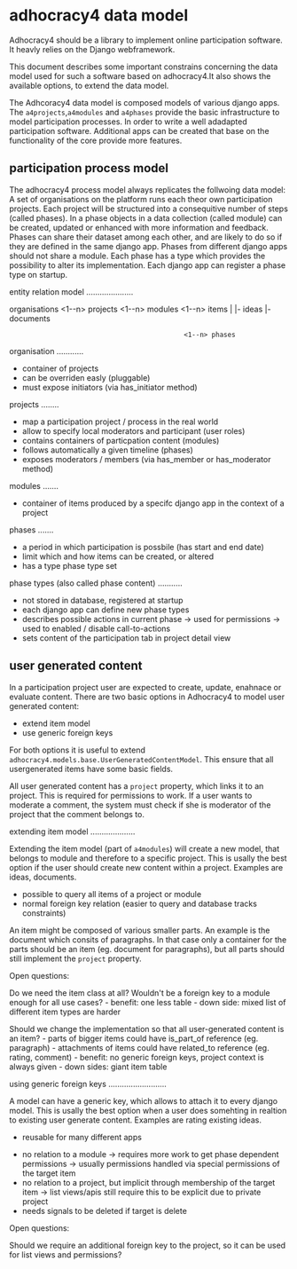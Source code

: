 adhocracy4 data model
=====================

Adhocracy4 should be a library to implement online participation software. It heavly relies on the Django webframework.

This document describes some important constrains concerning the data model used for such a software based on adhocracy4.It also shows the available options, to extend the data model.

The Adhcoracy4 data model is composed models of various django apps. The `a4projects`,`a4modules` and
`a4phases` provide the basic infrastructure to model participation processes. In order to write a well adadapted participation software. Additional apps can be created that base on the functionality of the core provide more features.

participation process model
---------------------------

The adhocracy4 process model always replicates the follwoing data model: A set of organisations on the platform runs each theor own participation projects. Each project will be structured into a consequitive number of steps (called phases). In a phase objects in a data collection (called module) can be created, updated or enhanced with more information and feedback. Phases can share their dataset among each other, and are likely to do so if they are defined in the same django app. Phases from different django apps should not share a module. Each phase has a type which provides the possibility to alter its implementation. Each django app can register a phase type on startup.

entity relation model
.....................

   organisations <1--n> projects <1--n> modules <1--n> items
                                                         |
                                                         |- ideas
                                                         |- documents

                                                <1--n> phases

organisation
............

  - container of projects
  - can be overriden easly (pluggable)
  - must expose initiators (via has_initiator method)

projects
........

  - map a participation project / process in the real world
  - allow to specify local moderators and participant (user roles)
  - contains containers of particpation content (modules)
  - follows automatically a given timeline (phases)
  - exposes moderators / members (via has_member or has_moderator method)

modules
.......

  - container of items produced by a specifc django app in the context of a project 

phases
.......

  - a period in which participation is possbile (has start and end date)
  - limit which and how items can be created, or altered
  - has a type phase type set

phase types (also called phase content)
...........

   - not stored in database, registered at startup
   - each django app can define new phase types
   - describes possible actions in current phase
     -> used for permissions
     -> used to enabled / disable call-to-actions
   - sets content of the participation tab in project detail view

user generated content
----------------------

In a participation project user are expected to create, update, enahnace or evaluate content. There are two basic options in Adhocracy4 to model user generated content:

  - extend item model
  - use generic foreign keys

For both options it is useful to extend `adhocracy4.models.base.UserGeneratedContentModel`. This ensure that all usergenerated items have some basic fields.

All user generated content has a `project` property, which links it to an project. This is required for permissions to work. If a user wants to moderate a comment, the system must check if she is moderator of the project that the comment belongs to.

extending item model
....................

Extending the item model (part of `a4modules`) will create a new model, that belongs to module and therefore to a specific project. This is usally the best option if the user should create new content within a project. Examples are ideas, documents.

  + possible to query all items of a project or module
  + normal foreign key relation (easier to query and database tracks constraints)

An item might be composed of various smaller parts. An example is the document which consits of paragraphs. In that case only a container for the parts should be an item (eg. document for paragraphs), but all parts should still implement the `project` property. 

Open questions:

  Do we need the item class at all? Wouldn't be a foreign key to a module enough for all
  use cases?
     - benefit: one less table
     - down side: mixed list of different item types are harder

  Should we change the implementation so that all user-generated content is an item?
     - parts of bigger items could have is_part_of reference (eg. paragraph)
     - attachments of items could have related_to reference (eg. rating, comment)
     - benefit: no generic foreign keys, project context is always given
     - down sides: giant item table

using generic foreign keys
..........................

A model can have a generic key, which allows to attach it to every django model. This is usally the best option when a user does somehting in realtion to existing user generate content. Examples are rating existing ideas.

  + reusable for many different apps
  - no relation to a module
     -> requires more work to get phase dependent permissions
     -> usually permissions handled via special permissions of the target item
  - no relation to a project, but implicit through membership of the target item
     -> list views/apis still require this to be explicit due to private project
  - needs signals to be deleted if target is delete

Open questions:

  Should we require an additional foreign key to the project, so it can be used for list views and permissions?


